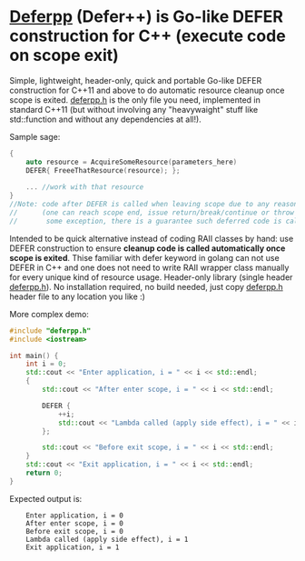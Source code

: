 # [Deferpp](https://github.com/olvap80/deferpp) (Defer++) is Go-like DEFER construction for C++ (execute code on scope exit)

Simple, lightweight, header-only, quick and portable Go-like DEFER construction for C++11 and above to do automatic resource cleanup once scope is exited.
[deferpp.h](https://github.com/olvap80/deferpp/blob/master/deferpp.h) is the only file you need,
implemented in standard C++11 (but without involving any "heavywaight" stuff like std::function and without any dependencies at all!).

Sample sage:
```cpp
{
    auto resource = AcquireSomeResource(parameters_here)
    DEFER{ FreeeThatResource(resource); };
    
    ... //work with that resource
}
//Note: code after DEFER is called when leaving scope due to any reason
//      (one can reach scope end, issue return/break/continue or throw
//       some exception, there is a guarantee such deferred code is called)
```

Intended to be quick alternative instead of coding RAII classes by hand: use DEFER construction to ensure **cleanup code is called automatically
once scope is exited**.
Thise familiar with defer keyword in golang can not use DEFER in C++ and one does not need to write RAII wrapper class manually for every unique kind of resource usage.
Header-only library (single header [deferpp.h](https://github.com/olvap80/deferpp/blob/master/deferpp.h)). No installation required, no build needed,
just copy [deferpp.h](https://github.com/olvap80/deferpp/blob/master/deferpp.h) header file to any location you like :)

More complex demo:
```cpp
#include "deferpp.h"
#include <iostream>

int main() {
    int i = 0;
    std::cout << "Enter application, i = " << i << std::endl;
    {
        std::cout << "After enter scope, i = " << i << std::endl;

        DEFER {
            ++i;
            std::cout << "Lambda called (apply side effect), i = " << i << std::endl;
        };

        std::cout << "Before exit scope, i = " << i << std::endl;
    }
    std::cout << "Exit application, i = " << i << std::endl;
    return 0;
}
```
Expected output is:

        Enter application, i = 0
        After enter scope, i = 0
        Before exit scope, i = 0
        Lambda called (apply side effect), i = 1
        Exit application, i = 1

